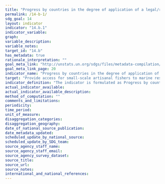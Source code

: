 ```yaml
---
title: "Progress by countries in the degree of application of a legal/regulatory/policy/institutional framework which recognizes and protects access rights for small-scale fisheries"
permalink: /14-b-1/
sdg_goal: 14
layout: indicator
indicator: "14.b.1"
indicator_variable: 
graph: 
variable_description: 
variable_notes: 
target_id: "14.b"
has_metadata: true
rationale_interpretation: ""
goal_meta_link: "http://unstats.un.org/sdgs/files/metadata-compilation/Metadata-Goal-14.pdf"
goal_meta_link_page: 20
indicator_name: "Progress by countries in the degree of application of a legal/regulatory/policy/institutional framework which recognizes and protects access rights for small-scale fisheries"
target: "Provide access for small-scale artisanal fishers to marine resources and markets."
indicator_definition: "The indicator is formulated as Progress by countries in adopting and implementing a legal/regulatory/policy/institutional framework which recognizes and protects access rights for small-scale fisheries. This indicator measures the \"access rights\" aspect of the target. It is a composite indicator based on FAO member country responses to the Code of Conduct for Responsible Fisheries (CCRF) survey questionnaire6 which is circulated by FAO every two years to members and IGOs and INGOs. This indicator is calculated on the basis of the efforts being made by countries to implement selected key provisions of the Voluntary Guidelines for Securing Sustainable Small-Scale Fisheries in the Context of Food Security and Poverty Eradication (SSF Guidelines;), as reported in a given year of the survey. Indicator variables 	1. Existence of instruments that specifically target or address the small-scale fisheries sector 	2. Ongoing specific initiatives to implement the SSF Guidelines 	3. Existence of mechanisms enabling small-scale fishers and fish workers to contribute to decision-making processes Indicator calculation The weight given to each of the variables in calculating the indicator value for each country are as follows: 	Variable 1 ' 40% 	Variable 2 ' 30% 	Variable 3 ' 30% Scoring The indicator variables are based on three questions which are part of the set of questions on small-scale fisheries in the biannual CCRF questionnaire survey (as reproduced in the Annex). The unit of measurement of the indicator is a score on a scale of 0 to 1, computed through scores and weights assigned to the three questions. The national indicator is calculated based on these questions specifically focusing on actual efforts of promoting and facilitating access rights to small scale fisheries. Responses termed \"no\" in all three questions will result in a \"zero\" score for the composite indicator. Maximum score will be achieved if all questions are answered \"yes\". As this indicator would be reported in the biannual CCRF survey, difference in score as compared to the preceding year of the previous survey response will reflect the progress made during the survey periods."
actual_indicator_available: 
actual_indicator_available_description: 
method_of_computation: ""
comments_and_limitations: 
periodicity: 
time_period: 
unit_of_measure: 
disaggregation_categories: 
disaggregation_geography: 
date_of_national_source_publication: 
date_metadata_updated: 
scheduled_update_by_national_source: 
scheduled_update_by_SDG_team: 
source_agency_staff_name: 
source_agency_staff_email: 
source_agency_survey_dataset: 
source_title: 
source_url: 
source_notes: 
international_and_national_references: 
---
```


